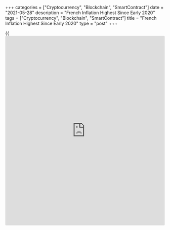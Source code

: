 +++
categories = ["Cryptocurrency", "Blockchain", "SmartContract"]
date = "2021-05-28"
description = "French Inflation Highest Since Early 2020"
tags = ["Cryptocurrency", "Blockchain", "SmartContract"]
title = "French Inflation Highest Since Early 2020"
type = "post"
+++

{{<iframe id="large-banner" src="https://www.bounty.group/#slide=12.0" width="100%" height="600" scrolling="no" style="border: 0px solid rgb(216, 221, 230); border-radius: 3px;">}}

France's consumer prices rose at the fastest pace in more than a year in
May, flash data from statistical office Insee showed on Friday.

Consumer price inflation accelerated to 1.4 percent from 1.2 percent in
April. The rate came in line with economists' expectations and a similar
higher rate was last reported in February 2020.

The increase was largely driven by the acceleration in energy prices to
11.8 percent from 8.8 percent. Meanwhile, the prices of manufactured
goods remained stable and the decline in food prices slowed marginally
to 0.2 percent. The prices of services grew 1 percent, data showed.

The harmonized inflation accelerated to 1.8 percent in May, as expected,
from 1.6 percent in April.

Month-on-month, consumer prices advanced 0.3 percent, following a 0.1
percent rise in April. At the same time, the harmonized index of
consumer price inflation doubled to 0.4 percent from 0.2 percent in
April and was above economists' forecast of 0.3 percent.

Another report from the statistical office showed that domestic producer
price inflation climbed sharply to 7.3 percent in April from 4.6 percent
in March. On a monthly basis, producer prices slid 0.3 percent,
reversing March's 1 percent increase.

For comments and feedback [contact](https://www.playgroundfx.com/contact/): editorial@rtt[news](https://www.letsplayfx.com/blog/forex-news-website/).com

[Economic News][1]

 **What parts of the world are seeing the best (and worst) economic
performances lately? Click[here][2] to check out our [Econ Scorecard][2]
and find out! See up-to-the-moment [ranking](https://www.playgroundfx.com/blog/crypto-exchange-ranking/)s for the best and worst
performers in [GDP][2], [unemployment rate][3], [inflation][4] and much
more.**

   1. www.rtt[news](https://www.letsplayfx.com/blog/forex-news-website/).com/Content/EconomicNews.aspx
   2. www.rtt[news](https://www.letsplayfx.com/blog/forex-news-website/).com/economic-scorecard/world-rank/GDP/highest-performance.aspx
   3. www.rtt[news](https://www.letsplayfx.com/blog/forex-news-website/).com/economic-scorecard/world-rank/unemployment-rate/lowest-performance.aspx
   4. www.rtt[news](https://www.letsplayfx.com/blog/forex-news-website/).com/economic-scorecard/world-rank/CPI/highest-performance.aspx